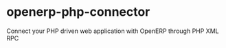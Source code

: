 openerp-php-connector
=====================

Connect your PHP driven web application with OpenERP through PHP XML RPC

